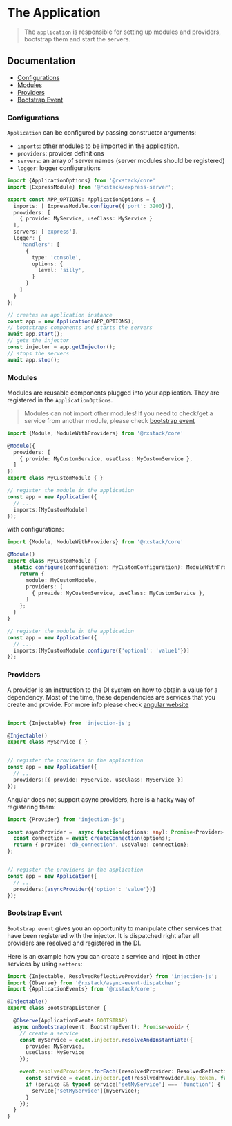 # The Application

> The `application` is responsible for setting up modules and providers, bootstrap them and start the servers. 

## Documentation

* [Configurations](#configurations)
* [Modules](#modules)
* [Providers](#providers)
* [Bootstrap Event](#bootstrap-event)

### <a name="configurations"></a>  Configurations
`Application` can be configured by passing constructor arguments:

- `imports`: other modules to be imported in the application. 
- `providers`: provider definitions
- `servers`: an array of server names (server modules should be registered)
- `logger`: logger configurations

```typescript
import {ApplicationOptions} from '@rxstack/core'
import {ExpressModule} from '@rxstack/express-server';

export const APP_OPTIONS: ApplicationOptions = {
  imports: [ ExpressModule.configure({'port': 3200})],
  providers: [
    { provide: MyService, useClass: MyService }
  ],
  servers: ['express'],
  logger: {
    'handlers': [
      {
        type: 'console',
        options: {
          level: 'silly',
        }
      }
    ]
  }
};

// creates an application instance
const app = new Application(APP_OPTIONS);
// bootstraps components and starts the servers
await app.start();
// gets the injector
const injector = app.getInjector();
// stops the servers
await app.stop();
```
### <a name="modules"></a>  Modules
Modules are reusable components plugged into your application. They are registered in the `ApplicationOptions`.

> Modules can not import other modules! If you need to check/get a service from another module, 
please check [bootstrap event](#bootstrap-event)

```typescript
import {Module, ModuleWithProviders} from '@rxstack/core'

@Module({
  providers: [
    { provide: MyCustomService, useClass: MyCustomService },
  ]
})
export class MyCustomModule { }

// register the module in the application
const app = new Application({
  // ...
  imports:[MyCustomModule]
});
```

with configurations:

```typescript
import {Module, ModuleWithProviders} from '@rxstack/core'

@Module()
export class MyCustomModule {
  static configure(configuration: MyCustomConfiguration): ModuleWithProviders {
    return {
      module: MyCustomModule,
      providers: [
        { provide: MyCustomService, useClass: MyCustomService },
      ]
    };
  }
}

// register the module in the application
const app = new Application({
  // ...
  imports:[MyCustomModule.configure({'option1': 'value1'})]
});
```


### <a name="providers"></a>  Providers
A provider is an instruction to the DI system on how to obtain a value for a dependency. 
Most of the time, these dependencies are services that you create and provide.
For more info please check [angular website](https://angular.io/guide/providers)

```typescript

import {Injectable} from 'injection-js';

@Injectable()
export class MyService { }


// register the providers in the application
const app = new Application({
  // ...
  providers:[{ provide: MyService, useClass: MyService }]
});

```

Angular does not support async providers, here is a hacky way of registering them:

```typescript
import {Provider} from 'injection-js';

const asyncProvider =  async function(options: any): Promise<Provider> {
  const connection = await createConnection(options);
  return { provide: 'db_connection', useValue: connection};
};


// register the providers in the application
const app = new Application({
  // ...
  providers:[asyncProvider({'option': 'value'})]
});

```

### <a name="bootstrap-event"></a>  Bootstrap Event
`Bootstrap event` gives you an opportunity to manipulate other services that have been registered with the injector. 
It is dispatched right after all providers are resolved and registered in the DI.

Here is an example how you can create a service and inject in other services by using `setters`:

```typescript
import {Injectable, ResolvedReflectiveProvider} from 'injection-js';
import {Observe} from '@rxstack/async-event-dispatcher';
import {ApplicationEvents} from '@rxstack/core';

@Injectable()
export class BootstrapListener {

  @Observe(ApplicationEvents.BOOTSTRAP)
  async onBootstrap(event: BootstrapEvent): Promise<void> {
    // create a service
    const myService = event.injector.resolveAndInstantiate({
      provide: MyService,
      useClass: MyService
    });

    event.resolvedProviders.forEach((resolvedProvider: ResolvedReflectiveProvider) => {
      const service = event.injector.get(resolvedProvider.key.token, false);
      if (service && typeof service['setMyService'] === 'function') {
        service['setMyService'](myService);
      }
    });
  }
}

```